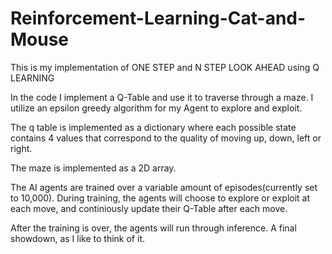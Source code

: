 # Reinforcement-Learning-Cat-and-Mouse

This is my implementation of ONE STEP and N STEP LOOK AHEAD using Q LEARNING

In the code I implement a Q-Table and use it to traverse through a maze. I utilize an epsilon greedy algorithm for my Agent to explore and exploit.

The q table is implemented as a dictionary where each possible state contains 4 values that correspond to the quality of moving up, down, left or right. 

The maze is implemented as a 2D array.

The AI agents are trained over a variable amount of episodes(currently set to 10,000). During training, the agents will choose to explore or exploit at each move, and continiously update their Q-Table after each move.

After the training is over, the agents will run through inference. A final showdown, as I like to think of it.
